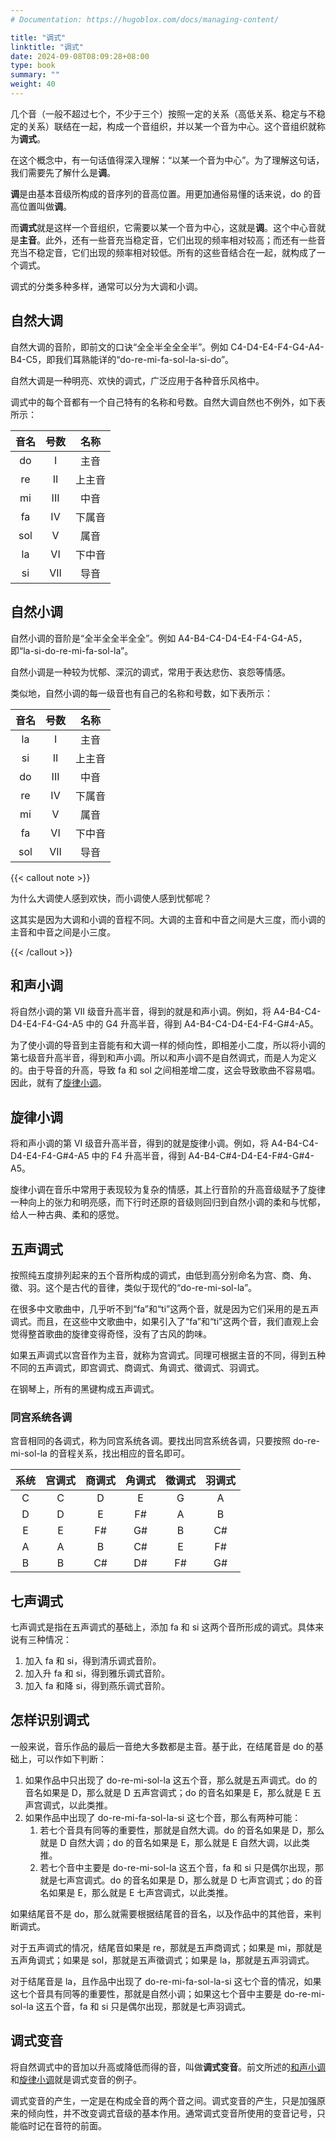 ```yaml
---
# Documentation: https://hugoblox.com/docs/managing-content/

title: "调式"
linktitle: "调式"
date: 2024-09-08T08:09:28+08:00
type: book
summary: ""
weight: 40
---
```


<!--more-->

几个音（一般不超过七个，不少于三个）按照一定的关系（高低关系、稳定与不稳定的关系）联结在一起，构成一个音组织，并以某一个音为中心。这个音组织就称为**调式**。

在这个概念中，有一句话值得深入理解：“以某一个音为中心”。为了理解这句话，我们需要先了解什么是**调**。

**调**是由基本音级所构成的音序列的音高位置。用更加通俗易懂的话来说，do 的音高位置叫做**调**。

而**调式**就是这样一个音组织，它需要以某一个音为中心，这就是**调**。这个中心音就是**主音**。此外，还有一些音充当稳定音，它们出现的频率相对较高；而还有一些音充当不稳定音，它们出现的频率相对较低。所有的这些音结合在一起，就构成了一个调式。

调式的分类多种多样，通常可以分为大调和小调。

## 自然大调

自然大调的音阶，即前文的口诀“全全半全全全半”。例如 C4-D4-E4-F4-G4-A4-B4-C5，即我们耳熟能详的“do-re-mi-fa-sol-la-si-do”。

自然大调是一种明亮、欢快的调式，广泛应用于各种音乐风格中。

调式中的每个音都有一个自己特有的名称和号数。自然大调自然也不例外，如下表所示：

| 音名 | 号数 |  名称  |
| :--: | :--: | :----: |
|  do  |  I   |  主音  |
|  re  |  II  | 上主音 |
|  mi  | III  |  中音  |
|  fa  |  IV  | 下属音 |
| sol  |  V   |  属音  |
|  la  |  VI  | 下中音 |
|  si  | VII  |  导音  |

## 自然小调

自然小调的音阶是“全半全全半全全”。例如 A4-B4-C4-D4-E4-F4-G4-A5，即“la-si-do-re-mi-fa-sol-la”。

自然小调是一种较为忧郁、深沉的调式，常用于表达悲伤、哀怨等情感。

类似地，自然小调的每一级音也有自己的名称和号数，如下表所示：

| 音名 | 号数 |  名称  |
| :--: | :--: | :----: |
|  la  |  I   |  主音  |
|  si  |  II  | 上主音 |
|  do  | III  |  中音  |
|  re  |  IV  | 下属音 |
|  mi  |  V   |  属音  |
|  fa  |  VI  | 下中音 |
| sol  | VII  |  导音  |

{{< callout note >}}

为什么大调使人感到欢快，而小调使人感到忧郁呢？

这其实是因为大调和小调的音程不同。大调的主音和中音之间是大三度，而小调的主音和中音之间是小三度。

{{< /callout >}}

## 和声小调

将自然小调的第 VII 级音升高半音，得到的就是和声小调。例如，将 A4-B4-C4-D4-E4-F4-G4-A5 中的 G4 升高半音，得到 A4-B4-C4-D4-E4-F4-G#4-A5。

为了使小调的导音到主音能有和大调一样的倾向性，即相差小二度，所以将小调的第七级音升高半音，得到和声小调。所以和声小调不是自然调式，而是人为定义的。由于导音的升高，导致 fa 和 sol 之间相差增二度，这会导致歌曲不容易唱。因此，就有了[旋律小调](./#旋律小调)。

## 旋律小调

将和声小调的第 VI 级音升高半音，得到的就是旋律小调。例如，将 A4-B4-C4-D4-E4-F4-G#4-A5 中的 F4 升高半音，得到 A4-B4-C#4-D4-E4-F#4-G#4-A5。

旋律小调在音乐中常用于表现较为复杂的情感，其上行音阶的升高音级赋予了旋律一种向上的张力和明亮感，而下行时还原的音级则回归到自然小调的柔和与忧郁，给人一种古典、柔和的感觉。

## 五声调式

按照纯五度排列起来的五个音所构成的调式，由低到高分别命名为宫、商、角、徵、羽。这个是古代的音律，类似于现代的“do-re-mi-sol-la”。

在很多中文歌曲中，几乎听不到“fa”和“ti”这两个音，就是因为它们采用的是五声调式。而且，在这些中文歌曲中，如果引入了“fa”和“ti”这两个音，我们直观上会觉得整首歌曲的旋律变得奇怪，没有了古风的韵味。

如果五声调式以宫音作为主音，就称为宫调式。同理可根据主音的不同，得到五种不同的五声调式，即宫调式、商调式、角调式、徵调式、羽调式。

在钢琴上，所有的黑键构成五声调式。

### 同宫系统各调

宫音相同的各调式，称为同宫系统各调。要找出同宫系统各调，只要按照 do-re-mi-sol-la 的音程关系，找出相应的音名即可。

| 系统 | 宫调式 | 商调式 | 角调式 | 徵调式 | 羽调式 |
| :--: | :----: | :----: | :----: | :----: | :----: |
|  C   |   C    |   D    |   E    |   G    |   A    |
|  D   |   D    |   E    |   F#   |   A    |   B    |
|  E   |   E    |   F#   |   G#   |   B    |   C#   |
|  A   |   A    |   B    |   C#   |   E    |   F#   |
|  B   |   B    |   C#   |   D#   |   F#   |   G#   |

## 七声调式

七声调式是指在五声调式的基础上，添加 fa 和 si 这两个音所形成的调式。具体来说有三种情况：

1. 加入 fa 和 si，得到清乐调式音阶。
2. 加入升 fa 和 si，得到雅乐调式音阶。
3. 加入 fa 和降 si，得到燕乐调式音阶。

## 怎样识别调式

一般来说，音乐作品的最后一音绝大多数都是主音。基于此，在结尾音是 do 的基础上，可以作如下判断：

1. 如果作品中只出现了 do-re-mi-sol-la 这五个音，那么就是五声调式。do 的音名如果是 D，那么就是 D 五声宫调式；do 的音名如果是 E，那么就是 E 五声宫调式，以此类推。
2. 如果作品中出现了 do-re-mi-fa-sol-la-si 这七个音，那么有两种可能：
   1. 若七个音具有同等的重要性，那就是自然大调。do 的音名如果是 D，那么就是 D 自然大调；do 的音名如果是 E，那么就是 E 自然大调，以此类推。
   2. 若七个音中主要是 do-re-mi-sol-la 这五个音，fa 和 si 只是偶尔出现，那就是七声宫调式。do 的音名如果是 D，那么就是 D 七声宫调式；do 的音名如果是 E，那么就是 E 七声宫调式，以此类推。

如果结尾音不是 do，那么就需要根据结尾音的音名，以及作品中的其他音，来判断调式。

对于五声调式的情况，结尾音如果是 re，那就是五声商调式；如果是 mi，那就是五声角调式；如果是 sol，那就是五声徵调式；如果是 la，那就是五声羽调式。

对于结尾音是 la，且作品中出现了 do-re-mi-fa-sol-la-si 这七个音的情况，如果这七个音具有同等的重要性，那就是自然小调；如果这七个音中主要是 do-re-mi-sol-la 这五个音，fa 和 si 只是偶尔出现，那就是七声羽调式。

## 调式变音

将自然调式中的音加以升高或降低而得的音，叫做**调式变音**。前文所述的[和声小调](./#和声小调)和[旋律小调](./#旋律小调)就是调式变音的例子。

调式变音的产生，一定是在构成全音的两个音之间。调式变音的产生，只是加强原来的倾向性，并不改变调式音级的基本作用。通常调式变音所使用的变音记号，只能临时记在音符的前面。
